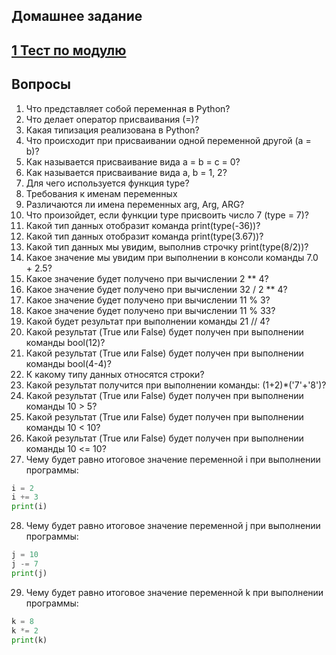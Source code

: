 ## Домашнее задание

## [1 Тест по модулю](https://forms.gle/UfLHxp1DVE6xrk33A)

## Вопросы


1.	Что представляет собой переменная в Python?
2.	Что делает оператор присваивания (=)?
3.	Какая типизация реализована в Python?
4.	Что происходит при присваивании одной переменной другой (a = b)?
5.	Как называется присваивание вида a = b = c = 0?
6.	Как называется присваивание вида a, b = 1, 2?
7.	Для чего используется функция type?
8.	Требования к именам переменных
9.	Различаются ли имена переменных arg, Arg, ARG?
10.	Что произойдет, если функции type присвоить число 7 (type = 7)?
11.	Какой тип данных отобразит команда print(type(-36))?
12.	Какой тип данных отобразит команда print(type(3.67))?
13.	Какой тип данных мы увидим, выполнив строчку print(type(8/2))?
14.	Какое значение мы увидим при выполнении в консоли команды 7.0 + 2.5?
15.	Какое значение будет получено при вычислении 2 ** 4?
16.	Какое значение будет получено при вычислении 32 / 2 ** 4?
17.	Какое значение будет получено при вычислении 11 % 3?
18.	Какое значение будет получено при вычислении 11 % 33?
19.	Какой будет результат при выполнении команды 21 // 4?
20.	Какой результат (True или False) будет получен при выполнении команды bool(12)?
21.	Какой результат (True или False) будет получен при выполнении команды bool(4-4)?
22.	К какому типу данных относятся строки?
23.	Какой результат получится при выполнении команды: (1+2)*('7'+'8')?
24.	Какой результат (True или False) будет получен при выполнении команды 10 > 5?
25.	Какой результат (True или False) будет получен при выполнении команды 10 < 10?
26.	Какой результат (True или False) будет получен при выполнении команды 10 <= 10?
27.	Чему будет равно итоговое значение переменной i при выполнении программы:
```python
i = 2
i += 3
print(i)
```


28.	Чему будет равно итоговое значение переменной j при выполнении программы:

```python
j = 10
j -= 7
print(j)
```


29.	Чему будет равно итоговое значение переменной k при выполнении программы:
```python
k = 8
k *= 2
print(k)
```

